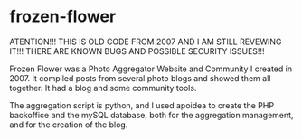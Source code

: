 frozen-flower
=============

ATENTION!!! THIS IS OLD CODE FROM 2007 AND I AM STILL REVEWING IT!!! THERE ARE KNOWN BUGS AND POSSIBLE SECURITY ISSUES!!!

Frozen Flower was a Photo Aggregator Website and Community I created in 2007. It compiled posts from several photo blogs and showed them all together. It had a blog and some community tools.

The aggregation script is python, and I used apoidea to create the PHP backoffice and the mySQL database, both for the aggregation management, and for the creation of the blog.


